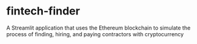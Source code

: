 # fintech-finder
A Streamlit application that uses the Ethereum blockchain to simulate the process of finding, hiring, and paying contractors with cryptocurrency
